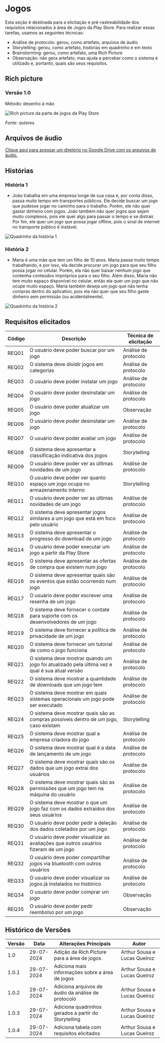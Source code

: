 # Jogos

Esta seção é destinada para a elicitação e pré-rastreabilidade dos requisitos relacionados à área de Jogos da Play Store.
Para realizar essas tarefas, usamos as seguintes técnicas:

- Análise de protocolo: gerou, como artefato, arquivos de áudio
- Storytelling: gerou, como artefato, histórias em quadrinho e em texto
- Brainstorming: gerou, como artefato, uma Rich Picture
- Observação: não gera artefato, mas ajuda a perceber como o sistema é utilizado e, portanto, quais são seus requisitos.

## Rich picture

### Versão 1.0

Método: desenho à mão

![Rich picture da parte de jogos da Play Store](rich_picture_jogos.jpeg)

_Fonte: autores_

## Arquivos de áudio

[Clique aqui para acessar um diretório no Google Drive com os arquivos de áudio.](https://drive.google.com/drive/folders/18ZcscWDNY1OUcLuZcanFcm-xrGkef79p?usp=sharing)

## Histórias

### História 1

- João trabalha em uma empresa longe de sua casa e, por conta disso, passa muito tempo em transportes públicos. Ele decide buscar um jogo que pudesse jogar no caminho para o trabalho. Porém, ele não quer gastar dinheiro com jogos. João também não quer jogos que sejam muito complexos, pois ele quer algo para passar o tempo e se distrair. Por fim, ele quer um jogo que possa jogar offline, pois o sinal de internet no transporte público é instável.

![Quadrinho da história 1](StoryTellingJoao.jpg)

### História 2

- Maria é uma mãe que tem um filho de 10 anos. Maria passa muito tempo trabalhando, e por isso, ela decide procurar um jogo para que seu filho possa jogar no celular. Porém, ela não quer baixar nenhum jogo que contenha conteúdos impróprios para o seu filho. Além disso, Maria não tem muito espaço disponível no celular, então ela quer um jogo que não ocupe muito espaço. Maria também deseja um jogo que não tenha compras dentro do aplicativo, pois ela não quer que seu filho gaste dinheiro sem permissão (ou acidentalmente).

![Quadrinho da história 2](StroryTellingMaria.png)

## Requisitos elicitados

| Código | Descrição                                                                                      | Técnica de elicitação |
| ------ | ---------------------------------------------------------------------------------------------- | --------------------- |
| REQ01  | O usuário deve poder buscar por um jogo                                                        | Análise de protocolo  |
| REQ02  | O sistema deve dividir jogos em categorias                                                     | Análise de protocolo  |
| REQ03  | O usuário deve poder instalar um jogo                                                          | Análise de protocolo  |
| REQ04  | O usuário deve poder desinstalar um jogo                                                       | Análise de protocolo  |
| REQ05  | O usuário deve poder atualizar um jogo                                                         | Observação            |
| REQ06  | O usuário deve poder desinstalar um jogo                                                       | Análise de protocolo  |
| REQ07  | O usuário deve poder avaliar um jogo                                                           | Análise de protocolo  |
| REQ08  | O sistema deve apresentar a classificação indicativa dos jogos                                 | Storytelling          |
| REQ09  | O usuário deve poder ver as últimas novidades de um jogo                                       | Análise de protocolo  |
| REQ10  | O usuário deve poder ver quanto espaço um jogo ocupa no armazenamento interno                  | Storytelling          |
| REQ11  | O usuário deve poder ver as últimas novidades de um jogo                                       | Análise de protocolo  |
| REQ12  | O sistema deve apresentar jogos similares a um jogo que está em foco pelo usuário              | Análise de protocolo  |
| REQ13  | O sistema deve apresentar o progresso do download de um jogo                                   | Análise de protocolo  |
| REQ14  | O usuário deve poder executar um jogo a partir da Play Store                                   | Análise de protocolo  |
| REQ15  | O sistema deve apresentar as ofertas de compra que existem num jogo                            | Análise de protocolo  |
| REQ16  | O sistema deve apresentar quais são os eventos que estão ocorrendo num jogo                    | Análise de protocolo  |
| REQ17  | O usuário deve poder escrever uma resenha de um jogo                                           | Análise de protocolo  |
| REQ18  | O sistema deve fornecer o contate para suporte com os desenvolvedores de um jogo               | Análise de protocolo  |
| REQ19  | O sistema deve fornecer a política de privacidade de um jogo                                   | Análise de protocolo  |
| REQ20  | O sistema deve fornecer um tutorial de como o jogo funciona                                    | Análise de protocolo  |
| REQ21  | O sistema deve mostrar quando um jogo foi atualizado pela última vez e qual é sua atual versão | Análise de protocolo  |
| REQ22  | O sistema deve mostrar a quantidade de downloads que um jogo tem                               | Análise de protocolo  |
| REQ23  | O sistema deve mostrar em quais sistemas operacionais um jogo pode ser executado               | Análise de protocolo  |
| REQ24  | O sistema deve mostrar quais são as compras possíveis dentro de um jogo, caso existam          | Storytelling          |
| REQ25  | O sistema deve mostrar qual a empresa criadora do jogo                                         | Análise de protocolo  |
| REQ26  | O sistema deve mostrar qual é a data de lançamento de um jogo                                  | Análise de protocolo  |
| REQ27  | O sistema deve mostrar quais são os dados que um jogo extrai dos usuários                      | Análise de protocolo  |
| REQ28  | O sistema deve mostrar quais são as permissões que um jogo tem na máquina do usuário           | Análise de protocolo  |
| REQ29  | O sistema deve mostrar o que um jogo faz com os dados extraídos dos seus usuários              | Análise de protocolo  |
| REQ30  | O usuário deve poder pedir a deleção dos dados coletados por um jogo                           | Análise de protocolo  |
| REQ31  | O usuário deve poder visualizar as avaliações que outros usuários fizeram de um jogo           | Análise de protocolo  |
| REQ32  | O usuário deve poder compartilhar jogos via bluetooth com outros usuários                      | Análise de protocolo  |
| REQ33  | O usuário deve poder visualizar os jogos já instalados no histórico                            | Análise de protocolo  |
| REQ34  | O usuário deve poder comprar um jogo                                                           | Observação            |
| REQ35  | O usuário deve poder pedir reembolso por um jogo                                               | Observação            |

## Histórico de Versões

| Versão | Data       | Alterações Principais                                | Autor                        |
| ------ | ---------- | ---------------------------------------------------- | ---------------------------- |
| 1.0    | 29-07-2024 | Adição de Rich Picture para a área de jogos          | Arthur Sousa e Lucas Queiroz |
| 1.0.1  | 29-07-2024 | Adiciona mais informações sobre a área de jogos      | Arthur Sousa e Lucas Queiroz |
| 1.0.2  | 29-07-2024 | Adiciona arquivos de áudio da análise de protocolo   | Arthur Sousa e Lucas Queiroz |
| 1.0.3  | 29-07-2024 | Adiciona quadrinhos gerados a partir do Storytelling | Arthur Sousa e Lucas Queiroz |
| 1.0.4  | 29-07-2024 | Adiciona tabela com requisitos elicitados            | Arthur Sousa e Lucas Queiroz |
